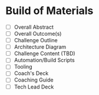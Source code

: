 # Build of Materials

- [ ] Overall Abstract
- [ ] Overall Outcome(s)
- [ ] Challenge Outline
- [ ] Architecture Diagram
- [ ] Challenge Content (TBD)
- [ ] Automation/Build Scripts
- [ ] Tooling
- [ ] Coach's Deck
- [ ] Coaching Guide
- [ ] Tech Lead Deck